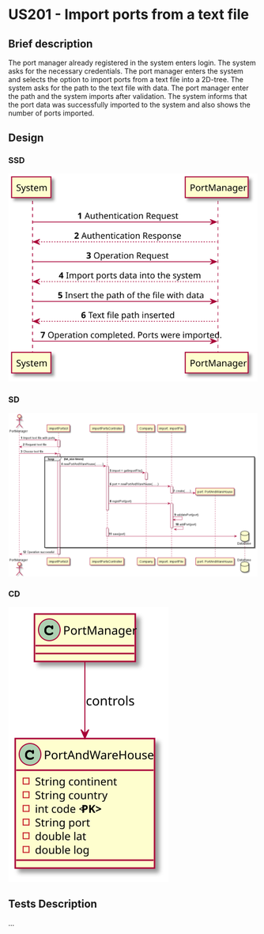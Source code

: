 # US201 - Import ports from a text file

## Brief description

The port manager already registered in the system enters login. The system asks for the necessary credentials. The port manager enters the system and selects the option to import ports from a text file into a 2D-tree. The system asks for the path to the text file with data. The port manager enter the path and the system imports after validation. The system informs that the port data was successfully imported to the system and also shows the number of ports imported.

## Design

### SSD

![](US201_SSD.svg)

### SD

![](US201_SD.png)

### CD

![](US201_CD.svg)

## Tests Description

...
